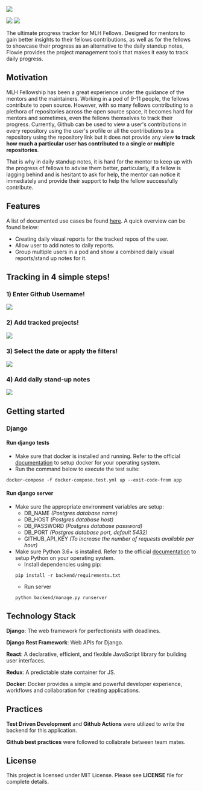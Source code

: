 ![](https://i.imgur.com/8kjMqDp.png)

![](https://github.com/Xtremilicious/flowie/workflows/CI/badge.svg)
![](https://img.shields.io/badge/deploy-passing-brightgreen)

The ultimate progress tracker for MLH Fellows. Designed for mentors to gain better insights to their fellows contributions, as well as for the fellows to showcase their progress as an alternative to the daily standup notes, Flowie provides the project management tools that makes it easy to track daily progress.

## Motivation
MLH Fellowship has been a great experience under the guidance of the mentors and the maintainers. Working in a pod of 9-11 people, the fellows contribute to open source. However, with so many fellows contributing to a plethora of repositories across the open source space, it becomes hard for mentors and sometimes, even the fellows themselves to track their progress. Currently, Github can be used to view a user's contributions in every repository using the user's profile or all the contributions to a repository using the repository link but it does not provide any view **to track how much a particular user has contributed to a single or multiple repositories**.

That is why in daily standup notes, it is hard for the mentor to keep up with the progress of fellows to advise them better, particularly, if a fellow is lagging behind and is hesitant to ask for help, the mentor can notice it immediately and provide their support to help the fellow successfully contribute.

## Features
A list of documented use cases be found [here](https://github.com/Xtremilicious/flowie/issues/2). A quick overview can be found below:
- Creating daily visual reports for the tracked repos of the user.
- Allow user to add notes to daily reports.
- Group multiple users in a pod and show a combined daily visual reports/stand up notes for it.

## Tracking in 4 simple steps!

### 1) Enter Github Username!
![](https://i.imgur.com/xEwQ9jH.png)
### 2) Add tracked projects!
![](https://i.imgur.com/QywVpK3.png)
### 3) Select the date or apply the filters!
![](https://i.imgur.com/oC8bxZF.png)
### 4) Add daily stand-up notes
![](https://i.imgur.com/quCYm1Z.png)

## Getting started
### Django

#### Run django tests
- Make sure that docker is installed and running. Refer to the official [documentation](https://docs.docker.com/docker-for-windows/install/) to setup docker for your operating system.
- Run the command below to execute the test suite:
```
docker-compose -f docker-compose.test.yml up --exit-code-from app
```


#### Run django server
- Make sure the appropriate environment variables are setup:
  - DB_NAME *(Postgres database name)*
  - DB_HOST *(Postgres database host)*
  - DB_PASSWORD *(Postgres database password)*
  - DB_PORT *(Postgres database port, default 5432)*
  - GITHUB_API_KEY *(To increase the number of requests available per hour)*
- Make sure Python 3.6+ is installed. Refer to the official [documentation](https://wiki.python.org/moin/BeginnersGuide) to setup Python on your operating system.
  - Install dependencies using pip:
  ```
  pip install -r backend/requirements.txt
  ```
  - Run server
  ```
  python backend/manage.py runserver
  ```
  
## Technology Stack
 **Django**: The web framework for perfectionists with deadlines.
 
 **Django Rest Framework**: Web APIs for Django.
 
 **React**: A declarative, efficient, and flexible JavaScript library for building user interfaces.
 
 **Redux**: A predictable state container for JS.

 **Docker**: Docker provides a simple and powerful developer experience, workflows and collaboration for creating applications.

## Practices
**Test Driven Development** and **Github Actions** were utilized to write the backend for this application.

**Github best practices** were followed to collabrate between team mates.

## License 
This project is licensed under MIT License. Please see **LICENSE** file for complete details.
